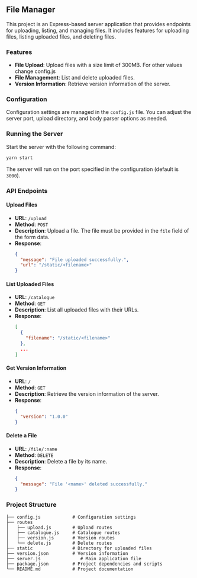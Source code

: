 ## File Manager

This project is an Express-based server application that provides endpoints for uploading, listing, and managing files. It includes features for uploading files, listing uploaded files, and deleting files.

### Features

- **File Upload**: Upload files with a size limit of 300MB. For other values change config.js
- **File Management**: List and delete uploaded files.
- **Version Information**: Retrieve version information of the server.

### Configuration

Configuration settings are managed in the `config.js` file. You can adjust the server port, upload directory, and body parser options as needed.

### Running the Server

Start the server with the following command:

```bash
yarn start
```

The server will run on the port specified in the configuration (default is `3000`).

### API Endpoints

#### Upload Files

- **URL**: `/upload`
- **Method**: `POST`
- **Description**: Upload a file. The file must be provided in the `file` field of the form data.
- **Response**:
  ```json
  {
    "message": "File uploaded successfully.",
    "url": "/static/<filename>"
  }
  ```

#### List Uploaded Files

- **URL**: `/catalogue`
- **Method**: `GET`
- **Description**: List all uploaded files with their URLs.
- **Response**:
  ```json
  [
    {
      "filename": "/static/<filename>"
    },
    ...
  ]
  ```

#### Get Version Information

- **URL**: `/`
- **Method**: `GET`
- **Description**: Retrieve the version information of the server.
- **Response**:
  ```json
  {
    "version": "1.0.0"
  }
  ```

#### Delete a File

- **URL**: `/file/:name`
- **Method**: `DELETE`
- **Description**: Delete a file by its name.
- **Response**:
  ```json
  {
    "message": "File '<name>' deleted successfully."
  }
  ```

### Project Structure

```plaintext
├── config.js            # Configuration settings
├── routes
│   ├── upload.js        # Upload routes
│   ├── catalogue.js     # Catalogue routes
│   ├── version.js       # Version routes
│   └── delete.js        # Delete routes
├── static               # Directory for uploaded files
├── version.json         # Version information
├── server.js               # Main application file
├── package.json         # Project dependencies and scripts
└── README.md            # Project documentation
```
